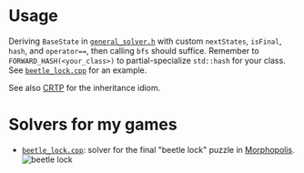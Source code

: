 # Usage
Deriving `BaseState` in [`general_solver.h`](general_solver.h) with custom `nextStates`, `isFinal`, `hash`, and `operator==`, then calling `bfs` should suffice. Remember to `FORWARD_HASH(<your_class>)` to partial-specialize `std::hash` for your class.
See [`beetle_lock.cpp`](beetle_lock.cpp) for an example.

See also [CRTP](https://en.wikipedia.org/wiki/Curiously_recurring_template_pattern) for the inheritance idiom.

# Solvers for my games
* [`beetle_lock.cpp`](beetle_lock.cpp): solver for the final "beetle lock" puzzle in [Morphopolis](https://store.steampowered.com/app/314020/Morphopolis/).
![beetle lock](beetle_lock.jpg)

